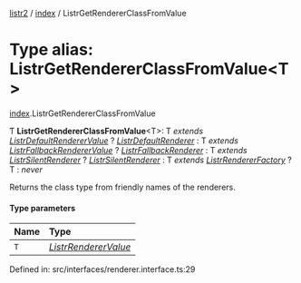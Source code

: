 [listr2](../README.md) / [index](../modules/index.md) / ListrGetRendererClassFromValue

# Type alias: ListrGetRendererClassFromValue<T\>

[index](../modules/index.md).ListrGetRendererClassFromValue

Ƭ **ListrGetRendererClassFromValue**<T\>: T *extends* [*ListrDefaultRendererValue*](index.listrdefaultrenderervalue.md) ? [*ListrDefaultRenderer*](index.listrdefaultrenderer.md) : T *extends* [*ListrFallbackRendererValue*](index.listrfallbackrenderervalue.md) ? [*ListrFallbackRenderer*](index.listrfallbackrenderer.md) : T *extends* [*ListrSilentRenderer*](index.listrsilentrenderer.md) ? [*ListrSilentRenderer*](index.listrsilentrenderer.md) : T *extends* [*ListrRendererFactory*](index.listrrendererfactory.md) ? T : *never*

Returns the class type from friendly names of the renderers.

#### Type parameters

| Name | Type |
| :------ | :------ |
| `T` | [*ListrRendererValue*](index.listrrenderervalue.md) |

Defined in: src/interfaces/renderer.interface.ts:29
